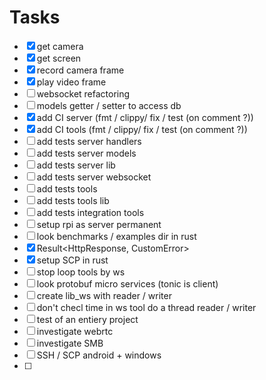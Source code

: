 # Tasks
- [x] get camera
- [x] get screen
- [x] record camera frame
- [x] play video frame
- [ ] websocket refactoring
- [ ] models getter / setter to access db
- [x] add CI server (fmt / clippy/ fix / test (on comment ?))
- [x] add CI tools (fmt / clippy/ fix / test (on comment ?))
- [ ] add tests server handlers
- [ ] add tests server models
- [ ] add tests server lib
- [ ] add tests server websocket
- [ ] add tests tools
- [ ] add tests tools lib
- [ ] add tests integration tools
- [ ] setup rpi as server permanent
- [ ] look benchmarks / examples dir in rust
- [x] Result<HttpResponse, CustomError>
- [x] setup SCP in rust
- [ ] stop loop tools by ws
- [ ] look protobuf micro services (tonic is client)
- [ ] create lib_ws with reader / writer
- [ ] don't checl time in ws tool do a thread reader / writer
- [ ] test of an entiery project
- [ ] investigate webrtc
- [ ] investigate SMB
- [ ] SSH / SCP android + windows
- [ ] 
